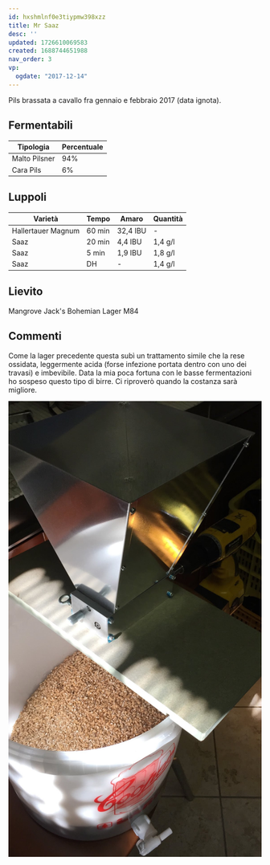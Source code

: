 ```yaml
---
id: hxshmlnf0e3tiypmw398xzz
title: Mr Saaz
desc: ''
updated: 1726610069583
created: 1688744651988
nav_order: 3
vp:
  ogdate: "2017-12-14"
---
```

Pils brassata a cavallo fra gennaio e febbraio 2017 (data ignota).

## Fermentabili

| Tipologia     | Percentuale |
|---------------|-------------|
| Malto Pilsner | 94%         |
| Cara Pils     | 6%          |

## Luppoli

| Varietà            | Tempo  | Amaro    | Quantità |
|--------------------|--------|----------|----------|
| Hallertauer Magnum | 60 min | 32,4 IBU | -        |
| Saaz               | 20 min | 4,4 IBU  | 1,4 g/l  |
| Saaz               | 5 min  | 1,9 IBU  | 1,8 g/l  |
| Saaz               | DH     | -        | 1,4 g/l  |

## Lievito

Mangrove Jack's Bohemian Lager M84

## Commenti

Come la lager precedente questa subì un trattamento simile che la rese ossidata, leggermente acida (forse infezione portata dentro con uno dei travasi) e imbevibile. Data la mia poca fortuna con le basse fermentazioni ho sospeso questo tipo di birre. Ci riproverò quando la costanza sarà migliore.

![image](./assets/images/macinaturaMrSaaz.jpg)

